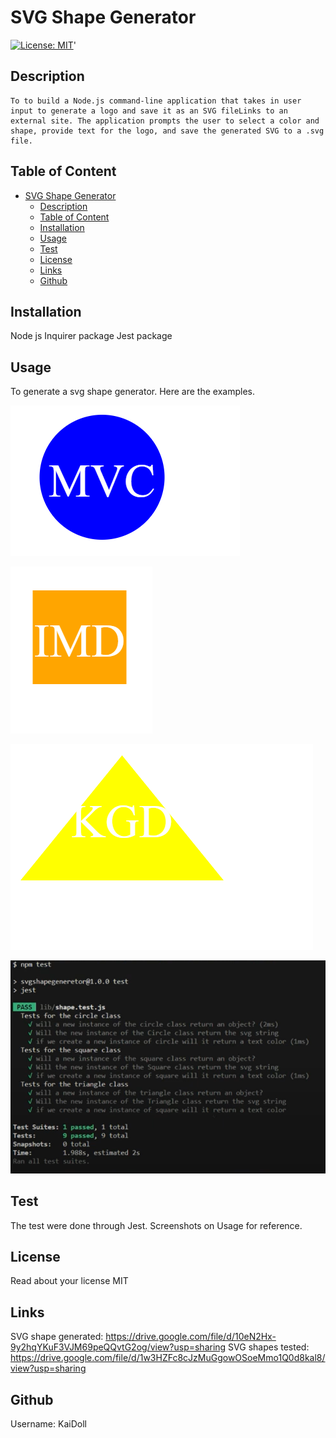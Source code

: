 # SVG Shape Generator
  [![License: MIT](https://img.shields.io/badge/License-MIT-yellow.svg)](https://opensource.org/licenses/MIT)'

  ## Description

    To to build a Node.js command-line application that takes in user input to generate a logo and save it as an SVG fileLinks to an external site. The application prompts the user to select a color and shape, provide text for the logo, and save the generated SVG to a .svg file.

  ## Table of Content 
- [SVG Shape Generator](#svg-shape-generator)
  - [Description](#description)
  - [Table of Content](#table-of-content)
  - [Installation](#installation)
  - [Usage](#usage)
  - [Test](#test)
  - [License](#license)
  - [Links](#links)
  - [Github](#github)
  
## Installation
Node js
Inquirer package
Jest package

## Usage 
To generate a svg shape generator. Here are the examples. 

![Alt text](image.png)

![Alt text](image-1.png)

![Alt text](image-2.png)

![Alt text](image-3.png)

## Test
The test were done through Jest. Screenshots on Usage for reference. 

## License
  
Read about your license MIT

 ## Links 
SVG shape generated: https://drive.google.com/file/d/10eN2Hx-9y2hqYKuF3VJM69peQQvtG2og/view?usp=sharing 
SVG shapes tested: https://drive.google.com/file/d/1w3HZFc8cJzMuGgowOSoeMmo1Q0d8kal8/view?usp=sharing 

 ## Github 
Username: KaiDoll
